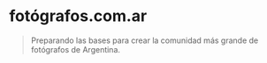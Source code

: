 # fotógrafos.com.ar

> Preparando las bases para crear la comunidad más grande de fotógrafos de Argentina. 

